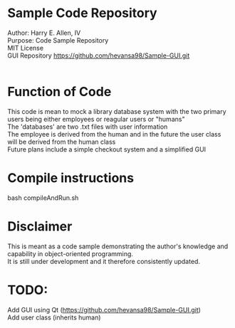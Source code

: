 # Sample Code Repository
Author: Harry E. Allen, IV 
</br>Purpose: Code Sample Repository
</br>MIT License
</br>GUI Repository https://github.com/hevansa98/Sample-GUI.git
</br></br>

# Function of Code
This code is mean to mock a library database system with the two primary users being either employees or reagular users or "humans"
</br>The 'databases' are two .txt files with user information
</br>The employee is derived from the human and in the future the user class will be derived from the human class
</br>Future plans include a simple checkout system and a simplified GUI

# Compile instructions
bash compileAndRun.sh

# Disclaimer
This is meant as a code sample demonstrating the author's knowledge and capability in object-oriented programming. </br>It is still under development and it therefore consistently updated.

# TODO:
Add GUI using Qt (https://github.com/hevansa98/Sample-GUI.git)
</br>Add user class (inherits human)
